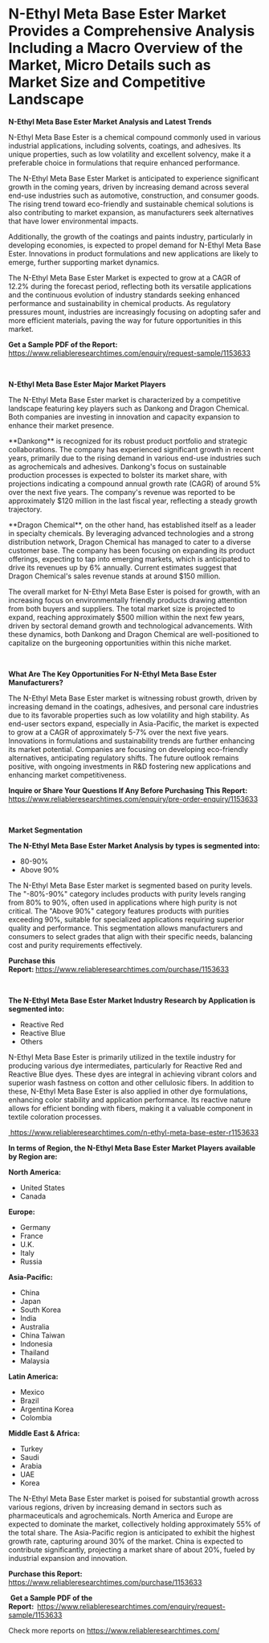 <p><h1>N-Ethyl Meta Base Ester Market Provides a Comprehensive Analysis Including a Macro Overview of the Market, Micro Details such as Market Size and Competitive Landscape</h1></p><p><strong>N-Ethyl Meta Base Ester Market Analysis and Latest Trends</strong></p>
<p><p>N-Ethyl Meta Base Ester is a chemical compound commonly used in various industrial applications, including solvents, coatings, and adhesives. Its unique properties, such as low volatility and excellent solvency, make it a preferable choice in formulations that require enhanced performance.</p><p>The N-Ethyl Meta Base Ester Market is anticipated to experience significant growth in the coming years, driven by increasing demand across several end-use industries such as automotive, construction, and consumer goods. The rising trend toward eco-friendly and sustainable chemical solutions is also contributing to market expansion, as manufacturers seek alternatives that have lower environmental impacts. </p><p>Additionally, the growth of the coatings and paints industry, particularly in developing economies, is expected to propel demand for N-Ethyl Meta Base Ester. Innovations in product formulations and new applications are likely to emerge, further supporting market dynamics.</p><p>The N-Ethyl Meta Base Ester Market is expected to grow at a CAGR of 12.2% during the forecast period, reflecting both its versatile applications and the continuous evolution of industry standards seeking enhanced performance and sustainability in chemical products. As regulatory pressures mount, industries are increasingly focusing on adopting safer and more efficient materials, paving the way for future opportunities in this market.</p></p>
<p><strong>Get a Sample PDF of the Report:&nbsp;</strong> <a href="https://www.reliableresearchtimes.com/enquiry/request-sample/1153633?utm_campaign=3088&utm_medium=2&utm_source=Github&utm_content=ia&utm_term=22032025&utm_id=n-ethyl-meta-base-ester">https://www.reliableresearchtimes.com/enquiry/request-sample/1153633</a></p>
<p>&nbsp;</p>
<p><strong>N-Ethyl Meta Base Ester Major Market Players</strong></p>
<p><p>The N-Ethyl Meta Base Ester market is characterized by a competitive landscape featuring key players such as Dankong and Dragon Chemical. Both companies are investing in innovation and capacity expansion to enhance their market presence.</p><p>**Dankong** is recognized for its robust product portfolio and strategic collaborations. The company has experienced significant growth in recent years, primarily due to the rising demand in various end-use industries such as agrochemicals and adhesives. Dankong's focus on sustainable production processes is expected to bolster its market share, with projections indicating a compound annual growth rate (CAGR) of around 5% over the next five years. The company's revenue was reported to be approximately $120 million in the last fiscal year, reflecting a steady growth trajectory.</p><p>**Dragon Chemical**, on the other hand, has established itself as a leader in specialty chemicals. By leveraging advanced technologies and a strong distribution network, Dragon Chemical has managed to cater to a diverse customer base. The company has been focusing on expanding its product offerings, expecting to tap into emerging markets, which is anticipated to drive its revenues up by 6% annually. Current estimates suggest that Dragon Chemical's sales revenue stands at around $150 million.</p><p>The overall market for N-Ethyl Meta Base Ester is poised for growth, with an increasing focus on environmentally friendly products drawing attention from both buyers and suppliers. The total market size is projected to expand, reaching approximately $500 million within the next few years, driven by sectoral demand growth and technological advancements. With these dynamics, both Dankong and Dragon Chemical are well-positioned to capitalize on the burgeoning opportunities within this niche market.</p></p>
<p>&nbsp;</p>
<p><strong>What Are The Key Opportunities For N-Ethyl Meta Base Ester Manufacturers?</strong></p>
<p><p>The N-Ethyl Meta Base Ester market is witnessing robust growth, driven by increasing demand in the coatings, adhesives, and personal care industries due to its favorable properties such as low volatility and high stability. As end-user sectors expand, especially in Asia-Pacific, the market is expected to grow at a CAGR of approximately 5-7% over the next five years. Innovations in formulations and sustainability trends are further enhancing its market potential. Companies are focusing on developing eco-friendly alternatives, anticipating regulatory shifts. The future outlook remains positive, with ongoing investments in R&D fostering new applications and enhancing market competitiveness.</p></p>
<p><strong>Inquire or Share Your Questions If Any Before Purchasing This Report:</strong> <a href="https://www.reliableresearchtimes.com/enquiry/pre-order-enquiry/1153633?utm_campaign=3088&utm_medium=2&utm_source=Github&utm_content=ia&utm_term=22032025&utm_id=n-ethyl-meta-base-ester">https://www.reliableresearchtimes.com/enquiry/pre-order-enquiry/1153633</a></p>
<p>&nbsp;</p>
<p><strong>Market Segmentation</strong></p>
<p><strong>The N-Ethyl Meta Base Ester Market Analysis by types is segmented into:</strong></p>
<p><ul><li>80-90%</li><li>Above 90%</li></ul></p>
<p><p>The N-Ethyl Meta Base Ester market is segmented based on purity levels. The "-80%-90%" category includes products with purity levels ranging from 80% to 90%, often used in applications where high purity is not critical. The "Above 90%" category features products with purities exceeding 90%, suitable for specialized applications requiring superior quality and performance. This segmentation allows manufacturers and consumers to select grades that align with their specific needs, balancing cost and purity requirements effectively.</p></p>
<p><strong>Purchase this Report:&nbsp;</strong><a href="https://www.reliableresearchtimes.com/purchase/1153633?utm_campaign=3088&utm_medium=2&utm_source=Github&utm_content=ia&utm_term=22032025&utm_id=n-ethyl-meta-base-ester">https://www.reliableresearchtimes.com/purchase/1153633</a></p>
<p>&nbsp;</p>
<p><strong>The N-Ethyl Meta Base Ester Market Industry Research by Application is segmented into:</strong></p>
<p><ul><li>Reactive Red</li><li>Reactive Blue</li><li>Others</li></ul></p>
<p><p>N-Ethyl Meta Base Ester is primarily utilized in the textile industry for producing various dye intermediates, particularly for Reactive Red and Reactive Blue dyes. These dyes are integral in achieving vibrant colors and superior wash fastness on cotton and other cellulosic fibers. In addition to these, N-Ethyl Meta Base Ester is also applied in other dye formulations, enhancing color stability and application performance. Its reactive nature allows for efficient bonding with fibers, making it a valuable component in textile coloration processes.</p></p>
<p><a href="https://www.reliableresearchtimes.com/n-ethyl-meta-base-ester-r1153633?utm_campaign=3088&utm_medium=2&utm_source=Github&utm_content=ia&utm_term=22032025&utm_id=n-ethyl-meta-base-ester">&nbsp;https://www.reliableresearchtimes.com/n-ethyl-meta-base-ester-r1153633</a></p>
<p><strong>In terms of Region, the N-Ethyl Meta Base Ester Market Players available by Region are:</strong></p>
<p>
    <p> <strong> North America: </strong>
        <ul>
            <li>United States</li>
            <li>Canada</li>
        </ul>
        </p> 
    <p> <strong> Europe: </strong>
        <ul>
            <li>Germany</li>
            <li>France</li>
            <li>U.K.</li>
            <li>Italy</li>
            <li>Russia</li>
        </ul>
        </p> 
    <p> <strong> Asia-Pacific: </strong>
        <ul>
            <li>China</li>
            <li>Japan</li>
            <li>South Korea</li>
            <li>India</li>
            <li>Australia</li>
            <li>China Taiwan</li>
            <li>Indonesia</li>
            <li>Thailand</li>
            <li>Malaysia</li>
        </ul>
        </p> 
    <p> <strong> Latin America: </strong>
        <ul>
            <li>Mexico</li>
            <li>Brazil</li>
            <li>Argentina Korea</li>
            <li>Colombia</li>
        </ul>
        </p> 
    <p> <strong> Middle East & Africa: </strong>
        <ul>
            <li>Turkey</li>
            <li>Saudi</li>
            <li>Arabia</li>
            <li>UAE</li>
            <li>Korea</li>
        </ul>
    </p>
    </p>
<p><p>The N-Ethyl Meta Base Ester market is poised for substantial growth across various regions, driven by increasing demand in sectors such as pharmaceuticals and agrochemicals. North America and Europe are expected to dominate the market, collectively holding approximately 55% of the total share. The Asia-Pacific region is anticipated to exhibit the highest growth rate, capturing around 30% of the market. China is expected to contribute significantly, projecting a market share of about 20%, fueled by industrial expansion and innovation.</p></p>
<p><strong>Purchase this Report: </strong><a href="https://www.reliableresearchtimes.com/purchase/1153633?utm_campaign=3088&utm_medium=2&utm_source=Github&utm_content=ia&utm_term=22032025&utm_id=n-ethyl-meta-base-ester">https://www.reliableresearchtimes.com/purchase/1153633</a></p>
<p>&nbsp;<strong>Get a Sample PDF of the Report:&nbsp;&nbsp;</strong><a href="https://www.reliableresearchtimes.com/enquiry/request-sample/1153633?utm_campaign=3088&utm_medium=2&utm_source=Github&utm_content=ia&utm_term=22032025&utm_id=n-ethyl-meta-base-ester">https://www.reliableresearchtimes.com/enquiry/request-sample/1153633</a></p>
<p><strong></strong></p>
<p>Check more reports on <a href="https://www.reliableresearchtimes.com/?utm_campaign=3088&utm_medium=2&utm_source=Github&utm_content=ia&utm_term=22032025&utm_id=n-ethyl-meta-base-ester">https://www.reliableresearchtimes.com/</a></p>
